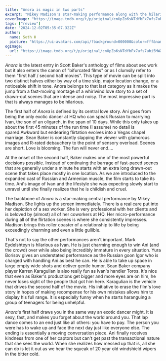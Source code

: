 ```yaml
---
title: "Anora is magic in two parts"
excerpt: "Mikey Madison's star-making performance along with the hilarious script make for a wild ride that culminates in an ending that will have you talking for weeks."
coverImage: "https://image.tmdb.org/t/p/original/cnUpZo6sNTdfbFx7ufs7ubi5MWX.jpg"
tags: ["review"]
date: "2024-12-02T05:35:07.322Z"
author:
  name: Seth H
  picture: "https://ui-avatars.com/api/?background=000000&color=fff&name=seth+h"
ogImage:
  url: "https://image.tmdb.org/t/p/original/cnUpZo6sNTdfbFx7ufs7ubi5MWX.jpg"
---
```


_Anora_ is the latest entry in Scott Baker's anthology of films about sex work but it also enters the canon of "bifurcated films" or as I clumsily refer to them "first half / second half movies". This type of movie can be split into two distinct halves either by way of a time skip, major location change, or a noticeable shift in tone. Anora belongs to that last category as it makes the jump from a fast-moving montage of a whirlwind love story to a set of drawn-out scenes that are intense and noisy. The most impressive part is that is always manages to be hilarious.

The first half of _Anora_ is defined by its central love story. Ani goes from being the only exotic dancer at HQ who can speak Russian to marrying Ivan, the son of an oligarch, in the span of 10 days. While this only takes up about the first 45 minutes of the run time (I assume) no detail is spared.Awkward but endearing flirtation evolves into a Vegas chapel marriage. Sean Baker is constantly slapping the viewer with glamorous images and R-rated debauchery to the point of sensory overload. Scenes are short. Love is blooming. The fun will never end....

At the onset of the second half, Baker makes one of the most powerful decisions possible. Instead of continuing the barrage of fast-paced scenes that are generally under a minute he starts with an extra long drawn-out scene that takes place mostly in one location. As we are introduced to the expanded cast of Russian and Armenian muscle, the film starts to take its time. Ani's image of Ivan and the lifestyle she was expecting slowly start to unravel until she finally realizes that he is childish and cruel.

The backbone of _Anora_ is a star-making central performance by Mikey Madison. She lights up the screen immediately. There is a real care put into her depiction of a sex worker. She is very professional with her clients and is beloved by (almost) all of her coworkers at HQ. Her micro-performance during all of the flirtation scenes is where she consistently impresses. Madison brings this roller coaster of a relationship to life by being exceedingly charming and even a little gullible.

That's not to say the other performances aren't important. Mark Eydelshteyn is hilarious as Ivan. He is just charming enough to win Ani (and the crowd) over while also being incredibly immature in every situation. Yura Borisov gives an understated performance as the Russian goon Igor who is charged with handling Ani as best he can. He is able to take up space in large empty wide shots and deliver gentle humor. Sean Baker company player Karren Karagulian is also really fun as Ivan's handler Toros. It's nice that even as Baker's productions get bigger and more eyes are on him, he never loses sight of the people that got him here. Karagulian is the vehicle that drives the second half of the movie. His initiative to erase the film's love story in hopes of making recompense for his own mistakes allows him to display his full range. It is especially funny when he starts haranguing a group of teenagers for being unhelpful.

_Anora_'s first half draws you in the same way an exotic dancer might. It is sexy, fast, and makes you forget about the world around you. That lap dance comes to an end just like all others: you have to pay. The person you were has to wake up and face the next day just like everyone else. The ending is essentially a moving conversation piece. Ani finally receives kindness from one of her captors but can't get past the transactional nature that she sees the world. When she realizes how messed up that is, all she can do is let it out as we hear the squeak of 20 year old windshield wipers in the bitter cold.
